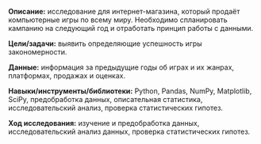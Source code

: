 **Описание:** исследование для интернет-магазина, который продаёт компьютерные игры по всему миру. Необходимо спланировать кампанию на следующий год и отработать принцип работы с данными.

**Цели/задачи:** выявить определяющие успешность игры закономерности.

**Данные:** информация за предыдущие годы об играх и их жанрах, платформах, продажах и оценках.

**Навыки/инструменты/библиотеки:** Python, Pandas, NumPy, Matplotlib, SciPy, предобработка данных, описательная статистика, исследовательский анализ, проверка статистических гипотез.

**Ход исследования:** изучение и предобработка данных, исследовательский анализ данных, проверка статистических гипотез.
